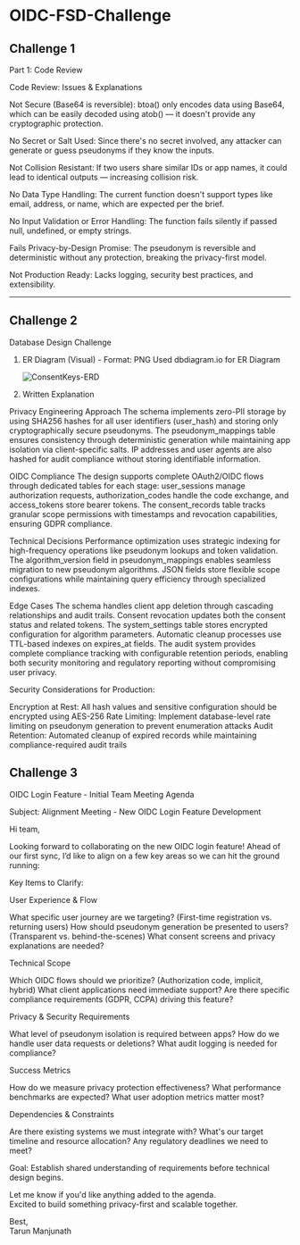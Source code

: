 # OIDC-FSD-Challenge

## Challenge 1
Part 1: Code Review

Code Review: Issues & Explanations

Not Secure (Base64 is reversible):
btoa() only encodes data using Base64, which can be easily decoded using atob() — it doesn't provide any cryptographic protection.

No Secret or Salt Used:
Since there's no secret involved, any attacker can generate or guess pseudonyms if they know the inputs.

Not Collision Resistant:
If two users share similar IDs or app names, it could lead to identical outputs — increasing collision risk.

No Data Type Handling:
The current function doesn't support types like email, address, or name, which are expected per the brief.

No Input Validation or Error Handling:
The function fails silently if passed null, undefined, or empty strings.

Fails Privacy-by-Design Promise:
The pseudonym is reversible and deterministic without any protection, breaking the privacy-first model.

Not Production Ready:
Lacks logging, security best practices, and extensibility.

----------------------------------------------------

## Challenge 2
Database Design Challenge

1. ER Diagram (Visual) - Format: PNG
   Used dbdiagram.io for ER Diagram

   ![ConsentKeys-ERD](https://github.com/user-attachments/assets/906b6726-c5aa-4480-8287-0ffa37ca34d5)


2. Written Explanation

Privacy Engineering Approach
The schema implements zero-PII storage by using SHA256 hashes for all user identifiers (user_hash) and storing only cryptographically secure pseudonyms. The pseudonym_mappings table ensures consistency through deterministic generation while maintaining app isolation via client-specific salts. IP addresses and user agents are also hashed for audit compliance without storing identifiable information.

OIDC Compliance
The design supports complete OAuth2/OIDC flows through dedicated tables for each stage: user_sessions manage authorization requests, authorization_codes handle the code exchange, and access_tokens store bearer tokens. The consent_records table tracks granular scope permissions with timestamps and revocation capabilities, ensuring GDPR compliance.

Technical Decisions
Performance optimization uses strategic indexing for high-frequency operations like pseudonym lookups and token validation. The algorithm_version field in pseudonym_mappings enables seamless migration to new pseudonym algorithms. JSON fields store flexible scope configurations while maintaining query efficiency through specialized indexes.

Edge Cases
The schema handles client app deletion through cascading relationships and audit trails. Consent revocation updates both the consent status and related tokens. The system_settings table stores encrypted configuration for algorithm parameters. Automatic cleanup processes use TTL-based indexes on expires_at fields. The audit system provides complete compliance tracking with configurable retention periods, enabling both security monitoring and regulatory reporting without compromising user privacy.

Security Considerations for Production:

Encryption at Rest: All hash values and sensitive configuration should be encrypted using AES-256
Rate Limiting: Implement database-level rate limiting on pseudonym generation to prevent enumeration attacks
Audit Retention: Automated cleanup of expired records while maintaining compliance-required audit trails

## Challenge 3

OIDC Login Feature - Initial Team Meeting Agenda

Subject: Alignment Meeting - New OIDC Login Feature Development

Hi team,

Looking forward to collaborating on the new OIDC login feature! Ahead of our first sync, I’d like to align on a few key areas so we can hit the ground running:

Key Items to Clarify:

User Experience & Flow

What specific user journey are we targeting? (First-time registration vs. returning users)
How should pseudonym generation be presented to users? (Transparent vs. behind-the-scenes)
What consent screens and privacy explanations are needed?

Technical Scope

Which OIDC flows should we prioritize? (Authorization code, implicit, hybrid)
What client applications need immediate support?
Are there specific compliance requirements (GDPR, CCPA) driving this feature?

Privacy & Security Requirements

What level of pseudonym isolation is required between apps?
How do we handle user data requests or deletions?
What audit logging is needed for compliance?

Success Metrics

How do we measure privacy protection effectiveness?
What performance benchmarks are expected?
What user adoption metrics matter most?

Dependencies & Constraints

Are there existing systems we must integrate with?
What's our target timeline and resource allocation?
Any regulatory deadlines we need to meet?

Goal: Establish shared understanding of requirements before technical design begins.

Let me know if you'd like anything added to the agenda.  
Excited to build something privacy-first and scalable together.

Best,  
Tarun Manjunath
